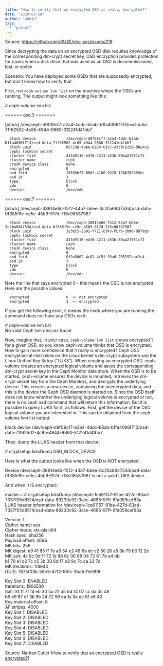 ```yaml
---
title: "How to verify that an encrypted OSD is really encrypted?"
date: "2020-03-28"
author: "admin"
tags: 
  - "planet"
---
```


Source: https://github.com/SUSE/doc-ses/issues/218  
  
Since decrypting the data on an encrypted OSD disk requires knowledge of the corresponding dm-crypt secret key, OSD encryption provides protection for cases when a disk drive that was used as an OSD is decommissioned, lost, or stolen.  
  
Scenario: You have deployed some OSDs that are supposedly encrypted, but don't know how to verify that.  
  
First, run `ceph-volume lvm list` on the machine where the OSDs are running. The output might look something like this:  
  

\# ceph-volume lvm list  
  
\====== osd.3 =======  
  
  \[block\]       /dev/ceph-d9f09cf7-a2a4-4ddc-b5ab-b1fa4096f713/osd-data-71f62502-4c85-4944-9860-312241d41bb7  
  
      block device              /dev/ceph-d9f09cf7-a2a4-4ddc-b5ab-b1fa4096f713/osd-data-71f62502-4c85-4944-9860-312241d41bb7  
      block uuid                m5F10p-tUeo-6ZGP-UjxJ-X3cd-Ec5B-dNGXvG  
      cephx lockbox secret        
      cluster fsid              413d9116-e4f6-4211-a53b-89aa219f1cf2  
      cluster name              ceph  
      crush device class        None  
      encrypted                 0  
      osd fsid                  f8596bf7-000f-4186-9378-170b782359dc  
      osd id                    3  
      type                      block  
      vdo                       0  
      devices                   /dev/vdb  
  
\====== osd.7 =======  
  
  \[block\]       /dev/ceph-38914e8d-f512-44a7-bbee-3c20a684753d/osd-data-0f385f9e-ce5c-45b9-917d-7f8c08537987  
  
      block device              /dev/ceph-38914e8d-f512-44a7-bbee-3c20a684753d/osd-data-0f385f9e-ce5c-45b9-917d-7f8c08537987  
      block uuid                1y3qcS-ZG01-Y7Z1-B3Kv-PLr6-jbm6-8B79g6  
      cephx lockbox secret        
      cluster fsid              413d9116-e4f6-4211-a53b-89aa219f1cf2  
      cluster name              ceph  
      crush device class        None  
      encrypted                 0  
      osd fsid                  0f9a8002-4c81-4f5f-93a6-255252cac2c4  
      osd id                    7  
      type                      block  
      vdo                       0  
      devices                   /dev/vdc  

  
Note the line that says encrypted 0 - this means the OSD is not encrypted. Here are the possible values:  
  

      encrypted                 0  <- not encrypted  
      encrypted                 1  <- encrypted  

If you get the following error, it means the node where you are running the command does not have any OSDs on it:

\# ceph-volume lvm list  
No valid Ceph lvm devices found  

Now, imagine that, in your case, `ceph-volume lvm list` shows encrypted 1 for a given OSD, so you know ceph-volume thinks that OSD is encrypted. How to gain more confidence that it really is encrypted? Ceph OSD encryption-at-rest relies on the Linux kernel's dm-crypt subsystem and the Linux Unified Key Setup ("LUKS"). When creating an encrypted OSD, ceph-volume creates an encrypted logical volume and saves the corresponding dm-crypt secret key in the Ceph Monitor data store. When the OSD is to be started, ceph-volume ensures the device is mounted, retrieves the dm-crypt secret key from the Ceph Monitors, and decrypts the underlying device. This creates a new device, containing the unencrypted data, and this is the device the Ceph OSD daemon is started on. Since the OSD itself does not know whether the underlying logical volume is encrypted or not, there is no ceph osd command that will return this information. But it is possible to query LUKS for it, as follows. First, get the device of the OSD logical volume you are interested in. This can be obtained from the ceph-volume lvm list output:

block device              /dev/ceph-d9f09cf7-a2a4-4ddc-b5ab-b1fa4096f713/osd-data-71f62502-4c85-4944-9860-312241d41bb7  

Then, dump the LUKS header from that device:

\# cryptsetup luksDump OSD\_BLOCK\_DEVICE  

Here is what the output looks like when the OSD is NOT encrypted:

Device /dev/ceph-38914e8d-f512-44a7-bbee-3c20a684753d/osd-data-0f385f9e-ce5c-45b9-917d-7f8c08537987 is not a valid LUKS device.  

And when it IS encrypted:

master:~ # cryptsetup luksDump /dev/ceph-1ce61157-81be-427d-83ad-7337f05d8514/osd-data-89230c92-3ace-4685-97ff-6fa059cef63a  
LUKS header information for /dev/ceph-1ce61157-81be-427d-83ad-7337f05d8514/osd-data-89230c92-3ace-4685-97ff-6fa059cef63a  
  
Version:        1  
Cipher name:    aes  
Cipher mode:    xts-plain64  
Hash spec:      sha256  
Payload offset: 4096  
MK bits:        256  
MK digest:      e9 41 85 f1 1b a3 54 e2 48 6a dc c2 50 26 a5 3b 79 b0 f2 2e   
MK salt:        4c 8c 9d 1f 72 1a 88 6c 06 88 04 72 81 7b e4 bb   
                b1 70 e1 c2 7c c5 3b 30 6d f7 c8 9c 7c ca 22 7d   
MK iterations:  118940  
UUID:           7675f03b-58e3-47f2-85fc-3bafcf1e589f  
  
Key Slot 0: ENABLED  
        Iterations:             1906500  
        Salt:                   8f 1f 7f f4 eb 30 5a 22 a5 b4 14 07 cc da dc 48   
                                b5 e9 87 ef 3b 9b 24 72 59 ea 1a 0a ec 61 e6 42   
        Key material offset:    8  
        AF stripes:             4000  
Key Slot 1: DISABLED  
Key Slot 2: DISABLED  
Key Slot 3: DISABLED  
Key Slot 4: DISABLED  
Key Slot 5: DISABLED  
Key Slot 6: DISABLED  
Key Slot 7: DISABLED  

Source: Nathan Cutler ([How to verify that an encrypted OSD is really encrypted?](http://smithfarm-thebrain.blogspot.com/2020/03/how-to-verify-that-encrypted-osd-is.html))
